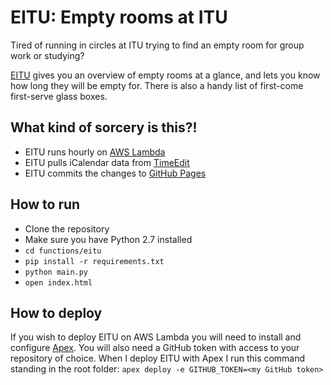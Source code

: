 # EITU: Empty rooms at ITU

Tired of running in circles at ITU trying to find an empty room for group work or studying?

[EITU](https://eitu.github.io) gives you an overview of empty rooms at a glance, and lets you know how long they will be empty for. There is also a handy list of first-come first-serve glass boxes.

## What kind of sorcery is this?!

- EITU runs hourly on [AWS Lambda](https://aws.amazon.com/lambda/details/)
- EITU pulls iCalendar data from [TimeEdit](https://timeedit.itu.dk/)
- EITU commits the changes to [GitHub Pages](https://pages.github.com/)

## How to run

- Clone the repository
- Make sure you have Python 2.7 installed
- `cd functions/eitu`
- `pip install -r requirements.txt`
- `python main.py`
- `open index.html`

## How to deploy

If you wish to deploy EITU on AWS Lambda you will need to install and configure [Apex](https://github.com/apex). You will also need a GitHub token with access to your repository of choice. When I deploy EITU with Apex I run this command standing in the root folder: `apex deploy -e GITHUB_TOKEN=<my GitHub token>`
